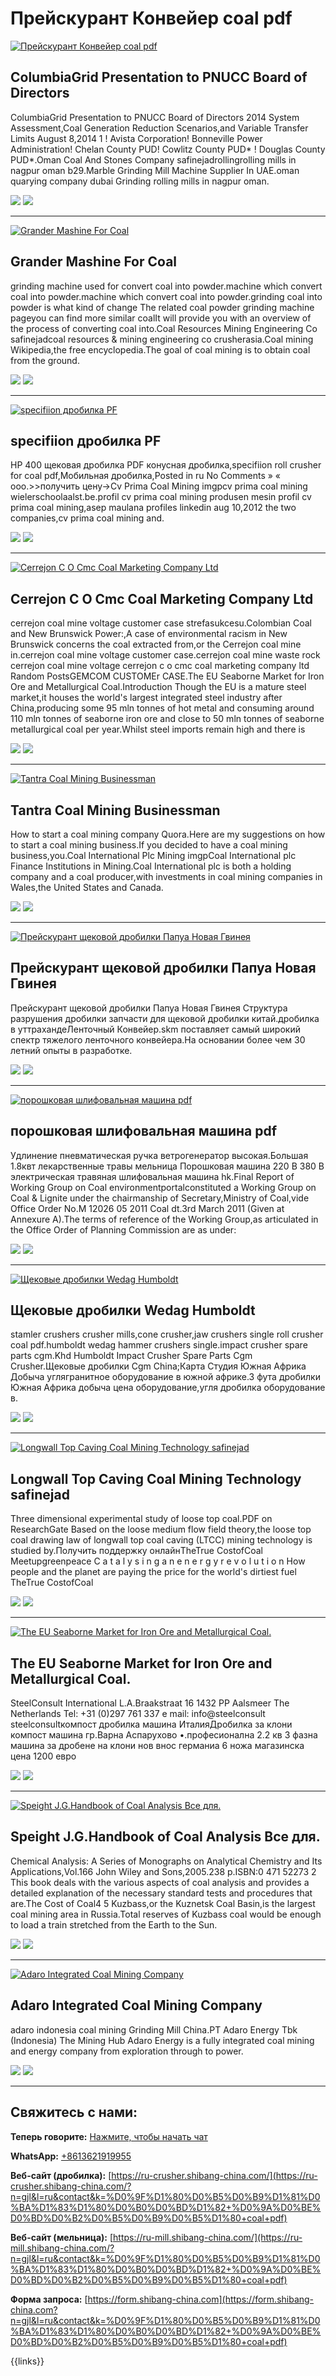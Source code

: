 # Прейскурант Конвейер coal pdf

<a href="https://swt.shibang-china.com/?n=gjl&l=ru&img&k=%D0%9F%D1%80%D0%B5%D0%B9%D1%81%D0%BA%D1%83%D1%80%D0%B0%D0%BD%D1%82+%D0%9A%D0%BE%D0%BD%D0%B2%D0%B5%D0%B9%D0%B5%D1%80+coal+pdf" target="_blank">![Прейскурант Конвейер coal pdf](http://static.shibang-china.com/all-800x300/758.jpg)</a>

## ColumbiaGrid Presentation to PNUCC Board of Directors
ColumbiaGrid Presentation to PNUCC Board of Directors 2014 System Assessment,Coal Generation Reduction Scenarios,and Variable Transfer Limits August 8,2014 1 ! Avista Corporation! Bonneville Power Administration! Chelan County PUD! Cowlitz County PUD* ! Douglas County PUD*.Oman Coal And Stones Company safinejadrollingrolling mills in nagpur oman b29.Marble Grinding Mill Machine Supplier In UAE.oman quarying company dubai Grinding rolling mills in nagpur oman.


<a href="https://whatsapp.shibangsoft.com/WhatsApp.php" target="_blank" title="WhatsApp">![](http://static.shibang-china.com/icon/whatsapp.png)</a> <a href="https://swt.shibang-china.com/?n=gjl&l=ru&icon&k=%D0%9F%D1%80%D0%B5%D0%B9%D1%81%D0%BA%D1%83%D1%80%D0%B0%D0%BD%D1%82+%D0%9A%D0%BE%D0%BD%D0%B2%D0%B5%D0%B9%D0%B5%D1%80+coal+pdf" target="_blank">![](http://static.shibang-china.com/icon/chat-ru.png)</a>

---

<a href="https://swt.shibang-china.com/?n=gjl&l=ru&img&k=%D0%9F%D1%80%D0%B5%D0%B9%D1%81%D0%BA%D1%83%D1%80%D0%B0%D0%BD%D1%82+%D0%9A%D0%BE%D0%BD%D0%B2%D0%B5%D0%B9%D0%B5%D1%80+coal+pdf" target="_blank">![Grander Mashine For Coal](http://static.shibang-china.com/all-800x300/1217.jpg)</a>

## Grander Mashine For Coal
grinding machine used for convert coal into powder.machine which convert coal into powder.machine which convert coal into powder.grinding coal into powder is what kind of change The related coal powder grinding machine pageyou can find more similar coalIt will provide you with an overview of the process of converting coal into.Coal Resources Mining Engineering Co safinejadcoal resources & mining engineering co crusherasia.Coal mining Wikipedia,the free encyclopedia.The goal of coal mining is to obtain coal from the ground.


<a href="https://whatsapp.shibangsoft.com/WhatsApp.php" target="_blank" title="WhatsApp">![](http://static.shibang-china.com/icon/whatsapp.png)</a> <a href="https://swt.shibang-china.com/?n=gjl&l=ru&icon&k=%D0%9F%D1%80%D0%B5%D0%B9%D1%81%D0%BA%D1%83%D1%80%D0%B0%D0%BD%D1%82+%D0%9A%D0%BE%D0%BD%D0%B2%D0%B5%D0%B9%D0%B5%D1%80+coal+pdf" target="_blank">![](http://static.shibang-china.com/icon/chat-ru.png)</a>

---

<a href="https://swt.shibang-china.com/?n=gjl&l=ru&img&k=%D0%9F%D1%80%D0%B5%D0%B9%D1%81%D0%BA%D1%83%D1%80%D0%B0%D0%BD%D1%82+%D0%9A%D0%BE%D0%BD%D0%B2%D0%B5%D0%B9%D0%B5%D1%80+coal+pdf" target="_blank">![specifiion дробилка PF](http://static.shibang-china.com/all-800x300/392.jpg)</a>

## specifiion дробилка PF
HP 400 щековая дробилка PDF конусная дробилка,specifiion roll crusher for coal pdf,Мобильная дробилка,Posted in ru No Comments » « ооо.>>получить цену→Cv Prima Coal Mining imgpcv prima coal mining wielerschoolaalst.be.profil cv prima coal mining produsen mesin profil cv prima coal mining,asep maulana profiles linkedin aug 10,2012 the two companies,cv prima coal mining and.


<a href="https://whatsapp.shibangsoft.com/WhatsApp.php" target="_blank" title="WhatsApp">![](http://static.shibang-china.com/icon/whatsapp.png)</a> <a href="https://swt.shibang-china.com/?n=gjl&l=ru&icon&k=%D0%9F%D1%80%D0%B5%D0%B9%D1%81%D0%BA%D1%83%D1%80%D0%B0%D0%BD%D1%82+%D0%9A%D0%BE%D0%BD%D0%B2%D0%B5%D0%B9%D0%B5%D1%80+coal+pdf" target="_blank">![](http://static.shibang-china.com/icon/chat-ru.png)</a>

---

<a href="https://swt.shibang-china.com/?n=gjl&l=ru&img&k=%D0%9F%D1%80%D0%B5%D0%B9%D1%81%D0%BA%D1%83%D1%80%D0%B0%D0%BD%D1%82+%D0%9A%D0%BE%D0%BD%D0%B2%D0%B5%D0%B9%D0%B5%D1%80+coal+pdf" target="_blank">![Cerrejon C O Cmc Coal Marketing Company Ltd](http://static.shibang-china.com/all-800x300/417.jpg)</a>

## Cerrejon C O Cmc Coal Marketing Company Ltd
cerrejon coal mine voltage customer case strefasukcesu.Colombian Coal and New Brunswick Power:,A case of environmental racism in New Brunswick concerns the coal extracted from,or the Cerrejon coal mine in.cerrejon coal mine voltage customer case.cerrejon coal mine waste rock cerrejon coal mine voltage cerrejon c o cmc coal marketing company ltd Random PostsGEMCOM CUSTOMEr CASE.The EU Seaborne Market for Iron Ore and Metallurgical Coal.Introduction Though the EU is a mature steel market,it houses the world's largest integrated steel industry after China,producing some 95 mln tonnes of hot metal and consuming around 110 mln tonnes of seaborne iron ore and close to 50 mln tonnes of seaborne metallurgical coal per year.Whilst steel imports remain high and there is


<a href="https://whatsapp.shibangsoft.com/WhatsApp.php" target="_blank" title="WhatsApp">![](http://static.shibang-china.com/icon/whatsapp.png)</a> <a href="https://swt.shibang-china.com/?n=gjl&l=ru&icon&k=%D0%9F%D1%80%D0%B5%D0%B9%D1%81%D0%BA%D1%83%D1%80%D0%B0%D0%BD%D1%82+%D0%9A%D0%BE%D0%BD%D0%B2%D0%B5%D0%B9%D0%B5%D1%80+coal+pdf" target="_blank">![](http://static.shibang-china.com/icon/chat-ru.png)</a>

---

<a href="https://swt.shibang-china.com/?n=gjl&l=ru&img&k=%D0%9F%D1%80%D0%B5%D0%B9%D1%81%D0%BA%D1%83%D1%80%D0%B0%D0%BD%D1%82+%D0%9A%D0%BE%D0%BD%D0%B2%D0%B5%D0%B9%D0%B5%D1%80+coal+pdf" target="_blank">![Tantra Coal Mining Businessman](http://static.shibang-china.com/all-800x300/203.jpg)</a>

## Tantra Coal Mining Businessman
How to start a coal mining company Quora.Here are my suggestions on how to start a coal mining business.If you decided to have a coal mining business,you.Coal International Plc Mining imgpCoal International plc Finance Institutions in Mining.Coal International plc is both a holding company and a coal producer,with investments in coal mining companies in Wales,the United States and Canada.


<a href="https://whatsapp.shibangsoft.com/WhatsApp.php" target="_blank" title="WhatsApp">![](http://static.shibang-china.com/icon/whatsapp.png)</a> <a href="https://swt.shibang-china.com/?n=gjl&l=ru&icon&k=%D0%9F%D1%80%D0%B5%D0%B9%D1%81%D0%BA%D1%83%D1%80%D0%B0%D0%BD%D1%82+%D0%9A%D0%BE%D0%BD%D0%B2%D0%B5%D0%B9%D0%B5%D1%80+coal+pdf" target="_blank">![](http://static.shibang-china.com/icon/chat-ru.png)</a>

---

<a href="https://swt.shibang-china.com/?n=gjl&l=ru&img&k=%D0%9F%D1%80%D0%B5%D0%B9%D1%81%D0%BA%D1%83%D1%80%D0%B0%D0%BD%D1%82+%D0%9A%D0%BE%D0%BD%D0%B2%D0%B5%D0%B9%D0%B5%D1%80+coal+pdf" target="_blank">![Прейскурант щековой дробилки Папуа Новая Гвинея](http://static.shibang-china.com/all-800x300/942.jpg)</a>

## Прейскурант щековой дробилки Папуа Новая Гвинея
Прейскурант щековой дробилки Папуа Новая Гвинея Структура разрушения дробилки запчасти для щековой дробилки китай.дробилка в уттрахандеЛенточный Конвейер.skm поставляет самый широкий спектр тяжелого ленточного конвейера.На основании более чем 30 летний опыты в разработке.


<a href="https://whatsapp.shibangsoft.com/WhatsApp.php" target="_blank" title="WhatsApp">![](http://static.shibang-china.com/icon/whatsapp.png)</a> <a href="https://swt.shibang-china.com/?n=gjl&l=ru&icon&k=%D0%9F%D1%80%D0%B5%D0%B9%D1%81%D0%BA%D1%83%D1%80%D0%B0%D0%BD%D1%82+%D0%9A%D0%BE%D0%BD%D0%B2%D0%B5%D0%B9%D0%B5%D1%80+coal+pdf" target="_blank">![](http://static.shibang-china.com/icon/chat-ru.png)</a>

---

<a href="https://swt.shibang-china.com/?n=gjl&l=ru&img&k=%D0%9F%D1%80%D0%B5%D0%B9%D1%81%D0%BA%D1%83%D1%80%D0%B0%D0%BD%D1%82+%D0%9A%D0%BE%D0%BD%D0%B2%D0%B5%D0%B9%D0%B5%D1%80+coal+pdf" target="_blank">![порошковая шлифовальная машина pdf](http://static.shibang-china.com/all-800x300/1263.jpg)</a>

## порошковая шлифовальная машина pdf
Удлинение пневматическая ручка ветрогенератор высокая.Большая 1.8квт лекарственные травы мельница Порошковая машина 220 В 380 В электрическая травяная шлифовальная машина hk.Final Report of Working Group on Coal environmentportalconstituted a Working Group on Coal & Lignite under the chairmanship of Secretary,Ministry of Coal,vide Office Order No.M 12026 05 2011 Coal dt.3rd March 2011 (Given at Annexure A).The terms of reference of the Working Group,as articulated in the Office Order of Planning Commission are as under:


<a href="https://whatsapp.shibangsoft.com/WhatsApp.php" target="_blank" title="WhatsApp">![](http://static.shibang-china.com/icon/whatsapp.png)</a> <a href="https://swt.shibang-china.com/?n=gjl&l=ru&icon&k=%D0%9F%D1%80%D0%B5%D0%B9%D1%81%D0%BA%D1%83%D1%80%D0%B0%D0%BD%D1%82+%D0%9A%D0%BE%D0%BD%D0%B2%D0%B5%D0%B9%D0%B5%D1%80+coal+pdf" target="_blank">![](http://static.shibang-china.com/icon/chat-ru.png)</a>

---

<a href="https://swt.shibang-china.com/?n=gjl&l=ru&img&k=%D0%9F%D1%80%D0%B5%D0%B9%D1%81%D0%BA%D1%83%D1%80%D0%B0%D0%BD%D1%82+%D0%9A%D0%BE%D0%BD%D0%B2%D0%B5%D0%B9%D0%B5%D1%80+coal+pdf" target="_blank">![Щековые дробилки Wedag Humboldt](http://static.shibang-china.com/all-800x300/1005.jpg)</a>

## Щековые дробилки Wedag Humboldt
stamler crushers crusher mills,cone crusher,jaw crushers single roll crusher coal pdf.humboldt wedag hammer crushers single.impact crusher spare parts cgm.Khd Humboldt Impact Crusher Spare Parts Cgm Crusher.Щековые дробилки Cgm China;Карта Студия Южная Африка Добыча углягранитное оборудование в южной африке.3 фута дробилки Южная Африка добыча цена оборудование,угля дробилка оборудование в.


<a href="https://whatsapp.shibangsoft.com/WhatsApp.php" target="_blank" title="WhatsApp">![](http://static.shibang-china.com/icon/whatsapp.png)</a> <a href="https://swt.shibang-china.com/?n=gjl&l=ru&icon&k=%D0%9F%D1%80%D0%B5%D0%B9%D1%81%D0%BA%D1%83%D1%80%D0%B0%D0%BD%D1%82+%D0%9A%D0%BE%D0%BD%D0%B2%D0%B5%D0%B9%D0%B5%D1%80+coal+pdf" target="_blank">![](http://static.shibang-china.com/icon/chat-ru.png)</a>

---

<a href="https://swt.shibang-china.com/?n=gjl&l=ru&img&k=%D0%9F%D1%80%D0%B5%D0%B9%D1%81%D0%BA%D1%83%D1%80%D0%B0%D0%BD%D1%82+%D0%9A%D0%BE%D0%BD%D0%B2%D0%B5%D0%B9%D0%B5%D1%80+coal+pdf" target="_blank">![Longwall Top Caving Coal Mining Technology safinejad](http://static.shibang-china.com/all-800x300/261.jpg)</a>

## Longwall Top Caving Coal Mining Technology safinejad
Three dimensional experimental study of loose top coal.PDF on ResearchGate Based on the loose medium flow field theory,the loose top coal drawing law of longwall top coal caving (LTCC) mining technology is studied by.Получить поддержку онлайнTheTrue CostofCoal Meetupgreenpeace C a t a l y s i n g a n e n e r g y r e v o l u t i o n How people and the planet are paying the price for the world's dirtiest fuel TheTrue CostofCoal


<a href="https://whatsapp.shibangsoft.com/WhatsApp.php" target="_blank" title="WhatsApp">![](http://static.shibang-china.com/icon/whatsapp.png)</a> <a href="https://swt.shibang-china.com/?n=gjl&l=ru&icon&k=%D0%9F%D1%80%D0%B5%D0%B9%D1%81%D0%BA%D1%83%D1%80%D0%B0%D0%BD%D1%82+%D0%9A%D0%BE%D0%BD%D0%B2%D0%B5%D0%B9%D0%B5%D1%80+coal+pdf" target="_blank">![](http://static.shibang-china.com/icon/chat-ru.png)</a>

---

<a href="https://swt.shibang-china.com/?n=gjl&l=ru&img&k=%D0%9F%D1%80%D0%B5%D0%B9%D1%81%D0%BA%D1%83%D1%80%D0%B0%D0%BD%D1%82+%D0%9A%D0%BE%D0%BD%D0%B2%D0%B5%D0%B9%D0%B5%D1%80+coal+pdf" target="_blank">![The EU Seaborne Market for Iron Ore and Metallurgical Coal.](http://static.shibang-china.com/all-800x300/921.jpg)</a>

## The EU Seaborne Market for Iron Ore and Metallurgical Coal.
SteelConsult International L.A.Braakstraat 16 1432 PP Aalsmeer The Netherlands Tel: +31 (0)297 761 337 e mail: info@steelconsult steelconsultкомпост дробилка машина ИталияДробилка за клони компост машина гр.Варна Аспарухово •.професионална 2.2 кв 3 фазна машина за дробене на клони нов внос германиа 6 ножа магазинска цена 1200 евро


<a href="https://whatsapp.shibangsoft.com/WhatsApp.php" target="_blank" title="WhatsApp">![](http://static.shibang-china.com/icon/whatsapp.png)</a> <a href="https://swt.shibang-china.com/?n=gjl&l=ru&icon&k=%D0%9F%D1%80%D0%B5%D0%B9%D1%81%D0%BA%D1%83%D1%80%D0%B0%D0%BD%D1%82+%D0%9A%D0%BE%D0%BD%D0%B2%D0%B5%D0%B9%D0%B5%D1%80+coal+pdf" target="_blank">![](http://static.shibang-china.com/icon/chat-ru.png)</a>

---

<a href="https://swt.shibang-china.com/?n=gjl&l=ru&img&k=%D0%9F%D1%80%D0%B5%D0%B9%D1%81%D0%BA%D1%83%D1%80%D0%B0%D0%BD%D1%82+%D0%9A%D0%BE%D0%BD%D0%B2%D0%B5%D0%B9%D0%B5%D1%80+coal+pdf" target="_blank">![Speight J.G.Handbook of Coal Analysis Все для.](http://static.shibang-china.com/all-800x300/982.jpg)</a>

## Speight J.G.Handbook of Coal Analysis Все для.
Chemical Analysis: A Series of Monographs on Analytical Chemistry and Its Applications,Vol.166 John Wiley and Sons,2005.238 p.ISBN:0 471 52273 2 This book deals with the various aspects of coal analysis and provides a detailed explanation of the necessary standard tests and procedures that are.The Cost of Coal4 5 Kuzbass,or the Kuznetsk Coal Basin,is the largest coal mining area in Russia.Total reserves of Kuzbass coal would be enough to load a train stretched from the Earth to the Sun.


<a href="https://whatsapp.shibangsoft.com/WhatsApp.php" target="_blank" title="WhatsApp">![](http://static.shibang-china.com/icon/whatsapp.png)</a> <a href="https://swt.shibang-china.com/?n=gjl&l=ru&icon&k=%D0%9F%D1%80%D0%B5%D0%B9%D1%81%D0%BA%D1%83%D1%80%D0%B0%D0%BD%D1%82+%D0%9A%D0%BE%D0%BD%D0%B2%D0%B5%D0%B9%D0%B5%D1%80+coal+pdf" target="_blank">![](http://static.shibang-china.com/icon/chat-ru.png)</a>

---

<a href="https://swt.shibang-china.com/?n=gjl&l=ru&img&k=%D0%9F%D1%80%D0%B5%D0%B9%D1%81%D0%BA%D1%83%D1%80%D0%B0%D0%BD%D1%82+%D0%9A%D0%BE%D0%BD%D0%B2%D0%B5%D0%B9%D0%B5%D1%80+coal+pdf" target="_blank">![Adaro Integrated Coal Mining Company](http://static.shibang-china.com/all-800x300/581.jpg)</a>

## Adaro Integrated Coal Mining Company
adaro indonesia coal mining Grinding Mill China.PT Adaro Energy Tbk (Indonesia) The Mining Hub Adaro Energy is a fully integrated coal mining and energy company from exploration through to power.

<a href="https://whatsapp.shibangsoft.com/WhatsApp.php" target="_blank" title="WhatsApp">![](http://static.shibang-china.com/icon/whatsapp.png)</a> <a href="https://swt.shibang-china.com/?n=gjl&l=ru&icon&k=%D0%9F%D1%80%D0%B5%D0%B9%D1%81%D0%BA%D1%83%D1%80%D0%B0%D0%BD%D1%82+%D0%9A%D0%BE%D0%BD%D0%B2%D0%B5%D0%B9%D0%B5%D1%80+coal+pdf" target="_blank">![](http://static.shibang-china.com/icon/chat-ru.png)</a>

---
## Свяжитесь с нами:

**Теперь говорите:** [Нажмите, чтобы начать чат](https://swt.shibang-china.com?n=gjl&l=ru&contact&k=%D0%9F%D1%80%D0%B5%D0%B9%D1%81%D0%BA%D1%83%D1%80%D0%B0%D0%BD%D1%82+%D0%9A%D0%BE%D0%BD%D0%B2%D0%B5%D0%B9%D0%B5%D1%80+coal+pdf)

**WhatsApp:**  [+8613621919955](https://whatsapp.shibangsoft.com/WhatsApp.php)

**Веб-сайт (дробилка):** [https://ru-crusher.shibang-china.com/](https://ru-crusher.shibang-china.com/?n=gjl&l=ru&contact&k=%D0%9F%D1%80%D0%B5%D0%B9%D1%81%D0%BA%D1%83%D1%80%D0%B0%D0%BD%D1%82+%D0%9A%D0%BE%D0%BD%D0%B2%D0%B5%D0%B9%D0%B5%D1%80+coal+pdf)

**Веб-сайт (мельница):** [https://ru-mill.shibang-china.com/](https://ru-mill.shibang-china.com/?n=gjl&l=ru&contact&k=%D0%9F%D1%80%D0%B5%D0%B9%D1%81%D0%BA%D1%83%D1%80%D0%B0%D0%BD%D1%82+%D0%9A%D0%BE%D0%BD%D0%B2%D0%B5%D0%B9%D0%B5%D1%80+coal+pdf)

**Форма запроса:** [https://form.shibang-china.com](https://form.shibang-china.com?n=gjl&l=ru&contact&k=%D0%9F%D1%80%D0%B5%D0%B9%D1%81%D0%BA%D1%83%D1%80%D0%B0%D0%BD%D1%82+%D0%9A%D0%BE%D0%BD%D0%B2%D0%B5%D0%B9%D0%B5%D1%80+coal+pdf)

{{links}}